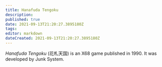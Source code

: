 ```yaml
---
title: Hanafuda Tengoku
description: 
published: true
date: 2021-09-13T21:20:27.3895180Z 
tags: 
editor: markdown
dateCreated: 2021-09-13T21:20:27.3895180Z
---
```

_Hanafuda Tengoku_ (<span lang='ja'>花札天国</span>) is an X68 game published in 1990.
It was developed by Junk System.
